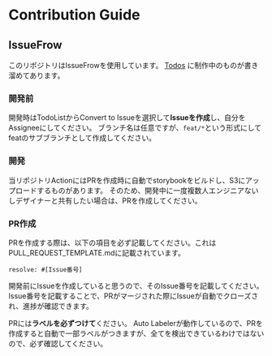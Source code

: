 # Contribution Guide

## IssueFrow

このリポジトリはIssueFrowを使用しています。
[Todos](https://github.com/Wizleap-Inc/wiz-ui/issues/2)
に制作中のものが書き溜めてあります。

### 開発前

開発時はTodoListからConvert to Issueを選択して**Issueを作成**し、自分をAssigneeにしてください。
ブランチ名は任意ですが、`feat/*`という形式にしてfeatのサブブランチとして作成してください。

### 開発

当リポジトリActionにはPRを作成時に自動でstorybookをビルドし、S3にアップロードするものがあります。
そのため、開発中に一度複数人エンジニアないしデザイナーと共有したい場合は、PRを作成してください。

### PR作成

PRを作成する際は、以下の項目を必ず記載してください。これはPULL_REQUEST_TEMPLATE.mdに記載されています。

```text
resolve: #[Issue番号]
```

開発前にIssueを作成していると思うので、そのIssue番号を記載してください。
Issue番号を記載することで、PRがマージされた際にIssueが自動でクローズされ、進捗が確認できます。

PRには**ラベルを必ずつけて**ください。
Auto Labelerが動作しているので、PRを作成すると自動で一部ラベルがつきますが、全てを検出できているわけではないので、必ず確認してください。

